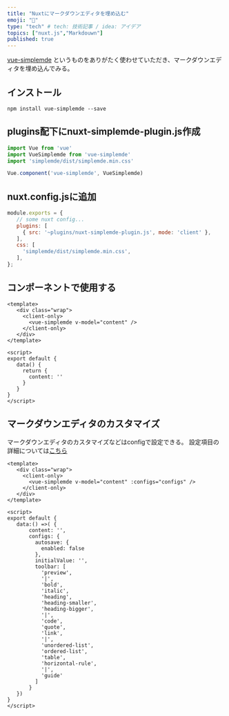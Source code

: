 ```yaml
---
title: "Nuxtにマークダウンエディタを埋め込む"
emoji: "🌊"
type: "tech" # tech: 技術記事 / idea: アイデア
topics: ["nuxt.js","Markdouwn"]
published: true
---
```


[vue-simplemde](https://github.com/F-loat/vue-simplemde) 
というものをありがたく使わせていただき、マークダウンエディタを埋め込んでみる。

## インストール

```
npm install vue-simplemde --save
```

## plugins配下にnuxt-simplemde-plugin.js作成

```nuxt-simplemde-plugin.js
import Vue from 'vue'
import VueSimplemde from 'vue-simplemde'
import 'simplemde/dist/simplemde.min.css'

Vue.component('vue-simplemde', VueSimplemde)
```

## nuxt.config.jsに追加

```nuxt.config.js
module.exports = {
   // some nuxt config...
   plugins: [
     { src: '~plugins/nuxt-simplemde-plugin.js', mode: 'client' },
   ],
   css: [
     'simplemde/dist/simplemde.min.css',
   ],
};
```

## コンポーネントで使用する

```main.vue
<template>
   <div class="wrap">
     <client-only>
       <vue-simplemde v-model="content" />
     </client-only>
   </div>
</template>

<script>
export default {
   data() {
     return {
       content: ''
     }
   }
}
</script>
```

## マークダウンエディタのカスタマイズ

マークダウンエディタのカスタマイズなどはconfigで設定できる。
設定項目の詳細については[こちら](https://f-loat.github.io/vue-simplemde/doc/configuration_en.html)

```main.vue
<template>
   <div class="wrap">
     <client-only>
       <vue-simplemde v-model="content" :configs="configs" />
     </client-only>
   </div>
</template>

<script>
export default {
   data:() =>( {
       content: '',
       configs: {
         autosave: {
           enabled: false
         },
         initialValue: '',
         toolbar: [
           'preview',
           '|',
           'bold',
           'italic',
           'heading',
           'heading-smaller',
           'heading-bigger',
           '|',
           'code',
           'quote',
           'link',
           '|',
           'unordered-list',
           'ordered-list',
           'table',
           'horizontal-rule',
           '|',
           'guide'
         ]
       }
   })
}
</script>
```
